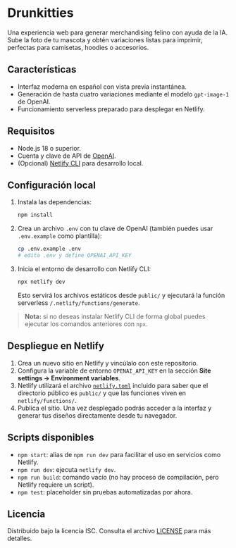 # Drunkitties

Una experiencia web para generar merchandising felino con ayuda de la IA. Sube la foto de tu mascota y obtén variaciones listas para imprimir, perfectas para camisetas, hoodies o accesorios.

## Características
- Interfaz moderna en español con vista previa instantánea.
- Generación de hasta cuatro variaciones mediante el modelo `gpt-image-1` de OpenAI.
- Funcionamiento serverless preparado para desplegar en Netlify.

## Requisitos
- Node.js 18 o superior.
- Cuenta y clave de API de [OpenAI](https://platform.openai.com/).
- (Opcional) [Netlify CLI](https://docs.netlify.com/cli/get-started/) para desarrollo local.

## Configuración local
1. Instala las dependencias:
   ```bash
   npm install
   ```
2. Crea un archivo `.env` con tu clave de OpenAI (también puedes usar `.env.example` como plantilla):
   ```bash
   cp .env.example .env
   # edita .env y define OPENAI_API_KEY
   ```
3. Inicia el entorno de desarrollo con Netlify CLI:
   ```bash
   npx netlify dev
   ```
   Esto servirá los archivos estáticos desde `public/` y ejecutará la función serverless `/.netlify/functions/generate`.

> **Nota:** si no deseas instalar Netlify CLI de forma global puedes ejecutar los comandos anteriores con `npx`.

## Despliegue en Netlify
1. Crea un nuevo sitio en Netlify y vincúlalo con este repositorio.
2. Configura la variable de entorno `OPENAI_API_KEY` en la sección **Site settings → Environment variables**.
3. Netlify utilizará el archivo [`netlify.toml`](netlify.toml) incluido para saber que el directorio público es `public/` y que las funciones viven en `netlify/functions/`.
4. Publica el sitio. Una vez desplegado podrás acceder a la interfaz y generar tus diseños directamente desde tu navegador.

## Scripts disponibles
- `npm start`: alias de `npm run dev` para facilitar el uso en servicios como Netlify.
- `npm run dev`: ejecuta `netlify dev`.
- `npm run build`: comando vacío (no hay proceso de compilación, pero Netlify requiere un script).
- `npm test`: placeholder sin pruebas automatizadas por ahora.

## Licencia
Distribuido bajo la licencia ISC. Consulta el archivo [LICENSE](LICENSE) para más detalles.
